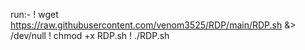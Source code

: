 run:- 
! wget https://raw.githubusercontent.com/venom3525/RDP/main/RDP.sh &> /dev/null 
! chmod +x RDP.sh 
! ./RDP.sh
